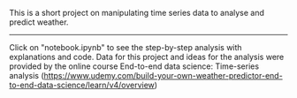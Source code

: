 This is a short project on manipulating time series data to analyse and predict weather. 


---
Click on "notebook.ipynb" to see the step-by-step analysis with explanations and code.
Data for this project and ideas for the analysis were provided by the online course End-to-end data science: Time-series analysis (https://www.udemy.com/build-your-own-weather-predictor-end-to-end-data-science/learn/v4/overview)

